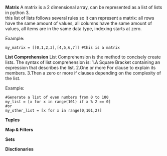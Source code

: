 **Matrix**
A matrix is a 2 dimensional array, can be represented as a list of lists in python 3.<br>
this list of lists follows several rules so it can represent a matrix:
all rows have the same amount of values, all columns have the same amount of values, all items are in the same data type, indexing starts at zero.

Example:
```python:
my_matrix = [[0,1,2,3],[4,5,6,7]] #this is a matrix
```
**List Comprehension**
List Comprehension is the method to concisely create lists.
The syntax of list comprehension is:
1.A Square Bracket containing an expression that describes the list.
2.One or more For clause to explain its members.
3.Then a zero or more if clauses depending on the complexity of the list.

Example:
```python:
#Generate a list of even numbers from 0 to 100
my_list = [x for x in range(101) if x % 2 == 0]
#or
my_other_list = [x for x in range(0,101,2)]
```
**Tuples**

**Map & Filters**

**Sets**

**Disctionaries**
